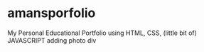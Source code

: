 # amansporfolio 
My Personal Educational Portfolio using HTML, CSS, (little bit of) JAVASCRIPT
adding photo div  
 
  
